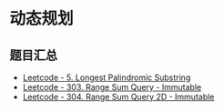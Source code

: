 # 动态规划

## 题目汇总

- [Leetcode - 5. Longest Palindromic Substring](/leetcode/5-longest-palindromic-substring/index.md)
- [Leetcode - 303. Range Sum Query - Immutable](/leetcode/303-range-sum-query-immutable/index.md)
- [Leetcode - 304. Range Sum Query 2D - Immutable](/leetcode/304-range-sum-query-2d-immutable/index.md)
